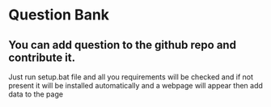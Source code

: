 # Question Bank
## You can add question to the github repo and contribute it.
Just run setup.bat file and all you requirements will be checked and if not present it will be installed automatically and a webpage will appear then add data to the page
